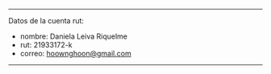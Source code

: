 
-----------------------
Datos de la cuenta rut:
- nombre: Daniela Leiva Riquelme
- rut: 21933172-k
- correo: hoownghoon@gmail.com
-----------------------
